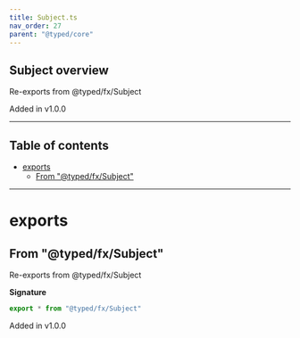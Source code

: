 ```yaml
---
title: Subject.ts
nav_order: 27
parent: "@typed/core"
---
```


## Subject overview

Re-exports from @typed/fx/Subject

Added in v1.0.0

---

<h2 class="text-delta">Table of contents</h2>

- [exports](#exports)
  - [From "@typed/fx/Subject"](#from-typedfxsubject)

---

# exports

## From "@typed/fx/Subject"

Re-exports from @typed/fx/Subject

**Signature**

```ts
export * from "@typed/fx/Subject"
```

Added in v1.0.0
